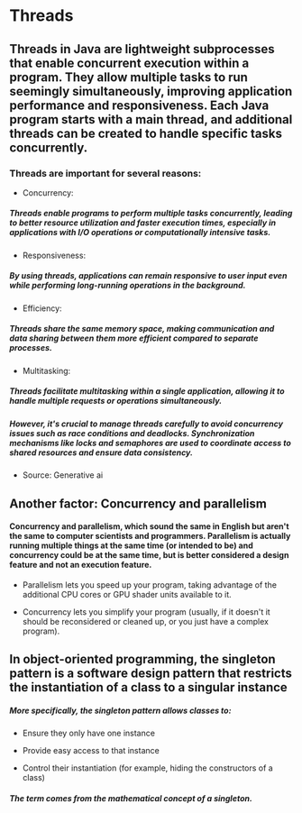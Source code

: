# Threads

## Threads in Java are lightweight subprocesses that enable concurrent execution within a program. They allow multiple tasks to run seemingly simultaneously, improving application performance and responsiveness. Each Java program starts with a main thread, and additional threads can be created to handle specific tasks concurrently.

### Threads are important for several reasons:

- Concurrency:

##### Threads enable programs to perform multiple tasks concurrently, leading to better resource utilization and faster execution times, especially in applications with I/O operations or computationally intensive tasks.
    
- Responsiveness:
    
##### By using threads, applications can remain responsive to user input even while performing long-running operations in the background.
    
- Efficiency:

##### Threads share the same memory space, making communication and data sharing between them more efficient compared to separate processes.
    
- Multitasking:

##### Threads facilitate multitasking within a single application, allowing it to handle multiple requests or operations simultaneously. 

##### However, it's crucial to manage threads carefully to avoid concurrency issues such as race conditions and deadlocks. Synchronization mechanisms like locks and semaphores are used to coordinate access to shared resources and ensure data consistency.

- Source: Generative ai

## Another factor: Concurrency and parallelism

####  Concurrency and parallelism, which sound the same in English but aren't the same to computer scientists and programmers. Parallelism is actually running multiple things at the same time (or intended to be) and concurrency could be at the same time, but is better considered a design feature and not an execution feature.

- Parallelism lets you speed up your program, taking advantage of the additional CPU cores or GPU shader units available to it.

- Concurrency lets you simplify your program (usually, if it doesn't it should be reconsidered or cleaned up, or you just have a complex program). 

## In object-oriented programming, the singleton pattern is a software design pattern that restricts the instantiation of a class to a singular instance

##### More specifically, the singleton pattern allows classes to:

- Ensure they only have one instance

- Provide easy access to that instance

- Control their instantiation (for example, hiding the constructors of a class)

##### The term comes from the mathematical concept of a singleton. 